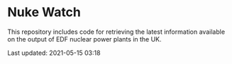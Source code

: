 # Nuke Watch

This repository includes code for retrieving the latest information available on the output of EDF nuclear power plants in the UK.

Last updated: 2021-05-15 03:18